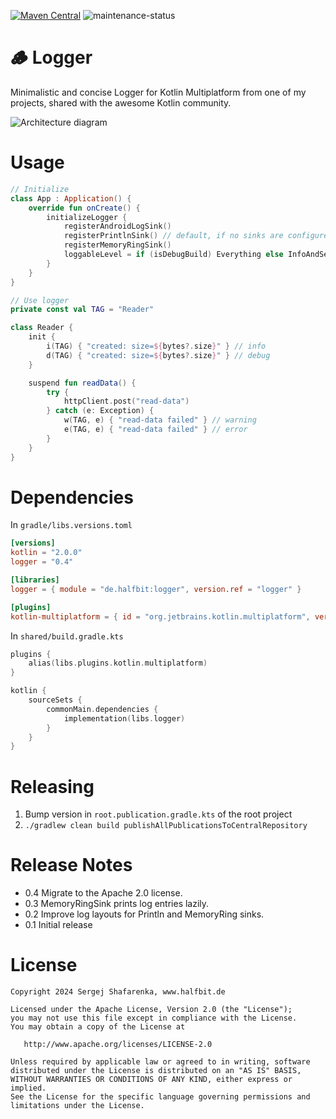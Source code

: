 [![Maven Central](http://img.shields.io/maven-central/v/de.halfbit/logger.svg)](https://central.sonatype.com/artifact/de.halfbit/logger)
![maintenance-status](https://img.shields.io/badge/maintenance-actively--developed-brightgreen.svg)

# 🪵 Logger

Minimalistic and concise Logger for Kotlin Multiplatform from one of my projects,
shared with the awesome Kotlin community.

![Architecture diagram](http://www.plantuml.com/plantuml/proxy?src=https://raw.githubusercontent.com/sergejsha/logger/master/documentation/architecture.v2.iuml)

# Usage

```kotlin
// Initialize
class App : Application() {
    override fun onCreate() {
        initializeLogger {
            registerAndroidLogSink()
            registerPrintlnSink() // default, if no sinks are configured
            registerMemoryRingSink()
            loggableLevel = if (isDebugBuild) Everything else InfoAndSevere
        }
    }
}

// Use logger
private const val TAG = "Reader"

class Reader {
    init {
        i(TAG) { "created: size=${bytes?.size}" } // info
        d(TAG) { "created: size=${bytes?.size}" } // debug
    }

    suspend fun readData() {
        try {
            httpClient.post("read-data")
        } catch (e: Exception) {
            w(TAG, e) { "read-data failed" } // warning
            e(TAG, e) { "read-data failed" } // error
        }
    }
}
```

# Dependencies

In `gradle/libs.versions.toml`

```toml
[versions]
kotlin = "2.0.0"
logger = "0.4"

[libraries]
logger = { module = "de.halfbit:logger", version.ref = "logger" }

[plugins]
kotlin-multiplatform = { id = "org.jetbrains.kotlin.multiplatform", version.ref = "kotlin" }
```

In `shared/build.gradle.kts`

```kotlin
plugins {
    alias(libs.plugins.kotlin.multiplatform)
}

kotlin {
    sourceSets {
        commonMain.dependencies {
            implementation(libs.logger)
        }
    }
}
```

# Releasing

1. Bump version in `root.publication.gradle.kts` of the root project
2. `./gradlew clean build publishAllPublicationsToCentralRepository`

# Release Notes

- 0.4 Migrate to the Apache 2.0 license.
- 0.3 MemoryRingSink prints log entries lazily.
- 0.2 Improve log layouts for Println and MemoryRing sinks.
- 0.1 Initial release

# License

```
Copyright 2024 Sergej Shafarenka, www.halfbit.de

Licensed under the Apache License, Version 2.0 (the "License");
you may not use this file except in compliance with the License.
You may obtain a copy of the License at

   http://www.apache.org/licenses/LICENSE-2.0

Unless required by applicable law or agreed to in writing, software
distributed under the License is distributed on an "AS IS" BASIS,
WITHOUT WARRANTIES OR CONDITIONS OF ANY KIND, either express or implied.
See the License for the specific language governing permissions and
limitations under the License.
```
